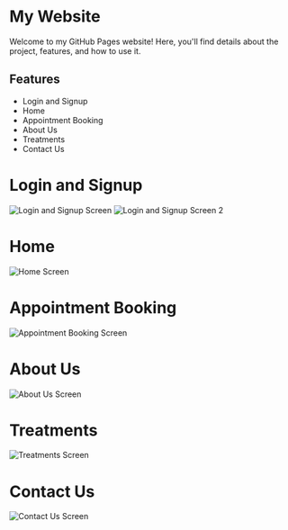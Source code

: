 # My Website

Welcome to my GitHub Pages website! Here, you'll find details about the project, features, and how to use it.

## Features
- Login and Signup
- Home
- Appointment Booking
- About Us
- Treatments
- Contact Us

# Login and Signup
![Login and Signup Screen](Screenshot%2024-10-14%20213131.png)
![Login and Signup Screen 2](Dental_Clinic/Screenshot%2024-10-14%20213142.png)

# Home
![Home Screen](Dental_Clinic/Screenshot%2024-10-14%20230406.png)

# Appointment Booking
![Appointment Booking Screen](Dental_Clinic/Screenshot%2024-10-14%20230452.png)

# About Us
![About Us Screen](Dental_Clinic/Screenshot%2024-10-14%20230553.png)

# Treatments
![Treatments Screen](Dental_Clinic/Screenshot%2024-10-14%20230606.png)

# Contact Us
![Contact Us Screen](Dental_Clinic/Screenshot%2024-10-14%20230615.png)
